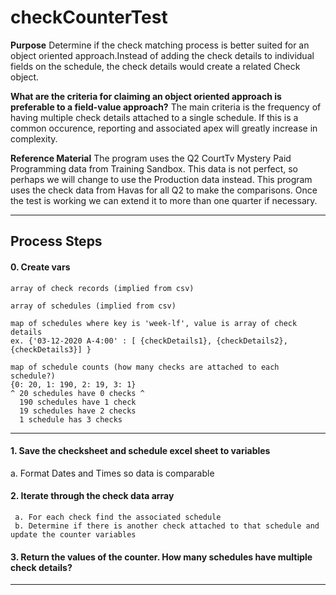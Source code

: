 # checkCounterTest
**Purpose** 
Determine if the check matching process is better suited for an object oriented approach.Instead of adding the check details to individual fields on the schedule, the check details would create a related Check object. 

__What are the criteria for claiming an object oriented approach is preferable to a field-value approach?__
    The main criteria is the frequency of having multiple check details attached to a single schedule. 
    If this is a common occurence, reporting and associated apex will greatly increase in complexity. 


__Reference Material__
The program uses the Q2 CourtTv Mystery Paid Programming data from Training Sandbox. This data is not perfect, 
so perhaps we will change to use the Production data instead.  This program uses the check data from Havas for all 
Q2 to make the comparisons. Once the test is working we can extend it to more than one quarter if necessary.

------------------------------------------------
## Process Steps

#### 0. Create vars
    array of check records (implied from csv)

    array of schedules (implied from csv)

    map of schedules where key is 'week-lf', value is array of check details
    ex. {'03-12-2020 A-4:00' : [ {checkDetails1}, {checkDetails2}, {checkDetails3}] }

    map of schedule counts (how many checks are attached to each schedule?) 
    {0: 20, 1: 190, 2: 19, 3: 1}
    ^ 20 schedules have 0 checks ^
      190 schedules have 1 check
      19 schedules have 2 checks
      1 schedule has 3 checks


------------------------------------------------

#### 1. Save the checksheet and schedule excel sheet to variables
   a. Format Dates and Times so data is comparable

#### 2. Iterate through the check data array 
     a. For each check find the associated schedule     
     b. Determine if there is another check attached to that schedule and update the counter variables

#### 3. Return the values of the counter. How many schedules have multiple check details?

        
------------------------------------------------
